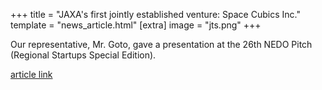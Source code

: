 +++
title = "JAXA's first jointly established venture: Space Cubics Inc."
template = "news_article.html"
[extra]
image = "jts.png"
+++

Our representative, Mr. Goto, gave a presentation at the 26th NEDO Pitch (Regional Startups Special Edition).

[article link](https://www.youtube.com/watch?v=Zt_zESlPNQ4)
